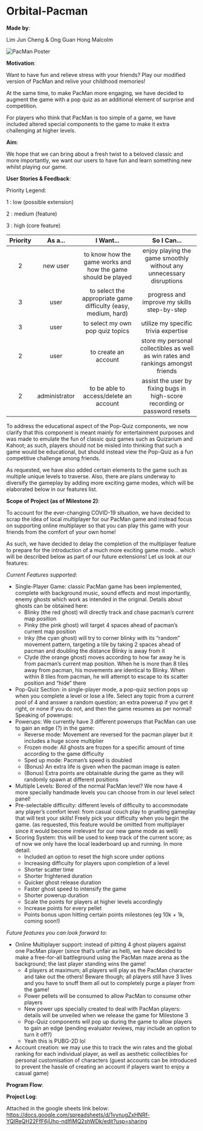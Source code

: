 # Orbital-Pacman
**Made by**: 

Lim Jun Cheng & Ong Guan Hong Malcolm

![PacMan Poster](https://i.ibb.co/CHV9tnb/2202.png)


**Motivation**:

Want to have fun and relieve stress with your friends? Play our modified version of PacMan and relive your childhood memories!

At the same time, to make PacMan more engaging, we have decided to augment the game with a pop quiz as an additional element of surprise and competition.

For players who think that PacMan is too simple of a game, we have included altered special components to the game to make it extra challenging at higher levels.


**Aim**: 

We hope that we can bring about a fresh twist to a beloved classic and more importantly, we want our users to have fun and learn something new whilst playing our game.


**User Stories & Feedback**:

Priority Legend:

1 : low (possible extension)

2 : medium (feature)

3 : high (core feature)

| Priority      | As a...   | I Want... | So I Can... |
|:-------------:|:---------:|:-----:|:-----:|
| 2 | new user | to know how the game works and how the game should be played | enjoy playing the game smoothly without any unnecessary disruptions |
| 3 | user | to select the appropriate game difficulty (easy, medium, hard) | progress and improve my skills step-by-step |
| 3 | user | to select my own pop quiz topics | utilize my specific trivia expertise |
| 2 | user | to create an account | store my personal collectibles as well as win rates and rankings amongst friends |
| 2 | administrator | to be able to access/delete an account | assist the user by fixing bugs in high-score recording or password resets |


To address the educational aspect of the Pop-Quiz components, we now clarify that this component is meant mainly for entertainment purposes and was made to emulate the fun of classic quiz games such as Quizarium and Kahoot; as such, players should not be misled into thinking that such a game would be educational, but should instead view the Pop-Quiz as a fun competitive challenge among friends.

As requested, we have also added certain elements to the game such as multiple unique levels to traverse. Also, there are plans underway to diversify the gameplay by adding more exciting game modes, which will be elaborated below in our features list.


**Scope of Project (as of Milestone 2)**:

To account for the ever-changing COVID-19 situation, we have decided to scrap the idea of local multiplayer for our PacMan game and instead focus on supporting online multiplayer so that you can play this game with your friends from the comfort of your own home! 

As such, we have decided to delay the completion of the multiplayer feature to prepare for the introduction of a much more exciting game mode… which will be described below as part of our future extensions! Let us look at our features:

*Current Features supported*:

* Single-Player Game: classic PacMan game has been implemented, complete with background music, sound effects and most importantly, enemy ghosts which work as intended in the original. Details about ghosts can be obtained here:
  * Blinky (the red ghost) will directly track and chase pacman’s current map position
  * Pinky (the pink ghost) will target 4 spaces ahead of pacman’s current map position
  * Inky (the cyan ghost) will try to corner blinky with its “random” movement pattern, targeting a tile by taking 2 spaces ahead of pacman and doubling the distance Blinky is away from it
  * Clyde (the orange ghost) moves according to how far away he is from pacman’s current map position. When he is more than 8 tiles away from pacman, his movements are identical to Blinky. When within 8 tiles from pacman, he will attempt to escape to its scatter position and “hide” there
* Pop-Quiz Section: in single-player mode, a pop-quiz section pops up when you complete a level or lose a life. Select any topic from a current pool of 4 and answer a random question; an extra powerup if you get it right, or none if you do not, and then the game resumes as per normal! Speaking of powerups:
* Powerups: We currently have 3 different powerups that PacMan can use to gain an edge (?) in the game: 
  * Reverse mode: Movement are reversed for the pacman player but it includes a huge score multiplier
  * Frozen mode: All ghosts are frozen for a specific amount of time according to the game difficulty
  * Sped up mode: Pacman’s speed is doubled
  * (Bonus) An extra life is given when the pacman image is eaten
  * (Bonus) Extra points are obtainable during the game as they will randomly spawn at different positions
* Multiple Levels: Bored of the normal PacMan level? We now have 4 more specially handmade levels you can choose from in our level select panel!
* Pre-selectable difficulty: different levels of difficulty to accommodate any player’s comfort level: from casual couch play to gruelling gameplay that will test your skills! Freely pick your difficulty when you begin the game. (as requested, this feature would be omitted from multiplayer since it would become irrelevant for our new game mode as well)
* Scoring System: this will be used to keep track of the current score; as of now we only have the local leaderboard up and running. In more detail:
  * Included an option to reset the high score under options
  * Increasing difficulty for players upon completion of a level
  * Shorter scatter time
  * Shorter frightened duration
  * Quicker ghost release duration
  * Faster ghost speed to intensify the game
  * Shorter powerup duration
  * Scale the points for players at higher levels accordingly
  * Increase points for every pellet
  * Points bonus upon hitting certain points milestones (eg 10k + 1k, coming soon!)

*Future features you can look forward to*:

* Online Multiplayer support: instead of pitting 4 ghost players against one PacMan player (since that’s unfair as hell), we have decided to make a free-for-all battleground using the PacMan maze arena as the background; the last player standing wins the game!
  * 4 players at maximum; all players will play as the PacMan character and take out the others! Beware though; all players still have 3 lives and you have to snuff them all out to completely purge a player from the game!
  * Power pellets will be consumed to allow PacMan to consume other players
  * New power ups specially created to deal with PacMan players: details will be unveiled when we release the game for Milestone 3
  * Pop-Quiz components will pop up during the game to allow players to gain an edge (pending evaluator reviews, may include an option to turn it off?)
  * Yeah this is PUBG-2D lol
* Account creation: we may use this to track the win rates and the global ranking for each individual player, as well as aesthetic collectibles for personal customisation of characters (guest accounts can be introduced to prevent the hassle of creating an account if players want to enjoy a casual game)


**Program Flow**: 



**Project Log**:

Attached in the google sheets link below:
https://docs.google.com/spreadsheets/d/1vynugZxHNRf-YQlReQH22FfF6jUho-ndIfiMQ2shWDk/edit?usp=sharing

